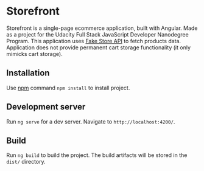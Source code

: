 # Storefront

Storefront is a single-page ecommerce application, built with Angular. Made as a project for the Udacity Full Stack JavaScript Developer Nanodegree Program.
This application uses [Fake Store API](https://fakestoreapi.com/) to fetch products data. Application does not provide permanent cart storage functionality (it only mimicks cart storage). 

## Installation

Use [npm](https://nodejs.org/en/) command `npm install` to install project.


## Development server

Run `ng serve` for a dev server. Navigate to `http://localhost:4200/`.

## Build

Run `ng build` to build the project. The build artifacts will be stored in the `dist/` directory.
